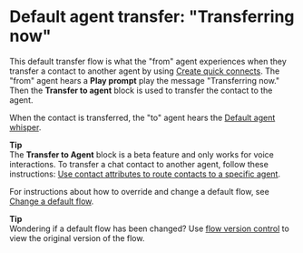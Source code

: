 # Default agent transfer: "Transferring now"<a name="default-agent-transfer"></a>

This default transfer flow is what the "from" agent experiences when they transfer a contact to another agent by using [Create quick connects](quick-connects.md)\. The "from" agent hears a **Play prompt** play the message "Transferring now\." Then the **Transfer to agent** block is used to transfer the contact to the agent\. 

When the contact is transferred, the "to" agent hears the [Default agent whisper](default-agent-whisper.md)\. 

**Tip**  
The **Transfer to Agent** block is a beta feature and only works for voice interactions\. To transfer a chat contact to another agent, follow these instructions: [Use contact attributes to route contacts to a specific agent](transfer-to-agent.md#use-attribs-agent-queue)\.

For instructions about how to override and change a default flow, see [Change a default flow](change-default-contact-flow.md)\.

**Tip**  
Wondering if a default flow has been changed? Use [flow version control](flow-version-control.md) to view the original version of the flow\. 